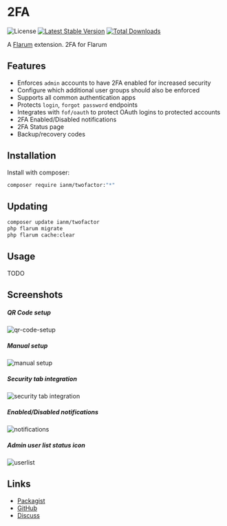 # 2FA

![License](https://img.shields.io/badge/license-MIT-blue.svg) [![Latest Stable Version](https://img.shields.io/packagist/v/ianm/twofactor.svg)](https://packagist.org/packages/ianm/twofactor) [![Total Downloads](https://img.shields.io/packagist/dt/ianm/twofactor.svg)](https://packagist.org/packages/ianm/twofactor)

A [Flarum](http://flarum.org) extension. 2FA for Flarum

## Features

- Enforces `admin` accounts to have 2FA enabled for increased security
- Configure which additional user groups should also be enforced
- Supports all common authentication apps
- Protects `login`, `forgot password` endpoints
- Integrates with `fof/oauth` to protect OAuth logins to protected accounts
- 2FA Enabled/Disabled notifications
- 2FA Status page
- Backup/recovery codes

## Installation

Install with composer:

```sh
composer require ianm/twofactor:"*"
```

## Updating

```sh
composer update ianm/twofactor
php flarum migrate
php flarum cache:clear
```

## Usage

TODO

## Screenshots
##### QR Code setup
![qr-code-setup](https://github.com/imorland/flarum-ext-twofactor/assets/16573496/dbf6c4d1-ac1f-4de9-b966-0065529e8edf)
##### Manual setup
![manual setup](https://github.com/imorland/flarum-ext-twofactor/assets/16573496/555078cc-041d-4ac3-a0c9-b3ed87ca181b)
##### Security tab integration
![security tab integration](https://github.com/imorland/flarum-ext-twofactor/assets/16573496/f0247afe-16f4-4ccf-b09c-0637d7b9c783)

##### Enabled/Disabled notifications
![notifications](https://github.com/imorland/flarum-ext-twofactor/assets/16573496/d5c052e2-bb08-4c3a-a24d-ac8c4b9e3f57)

##### Admin user list status icon
![userlist](https://github.com/imorland/flarum-ext-twofactor/assets/16573496/9c1a58c9-919b-4552-ad1f-f022a5240f17)
## Links

- [Packagist](https://packagist.org/packages/ianm/twofactor)
- [GitHub](https://github.com/imorland/flarum-ext-twofactor)
- [Discuss](https://discuss.flarum.org/d/33339)
